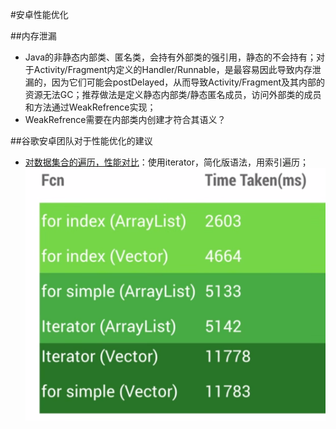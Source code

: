 #安卓性能优化

##内存泄漏
+  Java的非静态内部类、匿名类，会持有外部类的强引用，静态的不会持有；对于Activity/Fragment内定义的Handler/Runnable，是最容易因此导致内存泄漏的，因为它们可能会postDelayed，从而导致Activity/Fragment及其内部的资源无法GC；推荐做法是定义静态内部类/静态匿名成员，访问外部类的成员和方法通过WeakRefrence实现；
+  WeakRefrence需要在内部类内创建才符合其语义？

##谷歌安卓团队对于性能优化的建议

+  [对数据集合的遍历，性能对比](https://youtu.be/R5ON3iwx78M?list=PLWz5rJ2EKKc9CBxr3BVjPTPoDPLdPIFCE)：使用iterator，简化版语法，用索引遍历；
![IterateCollectionPerformanceCompare.png](assets/IterateCollectionPerformanceCompare.png)